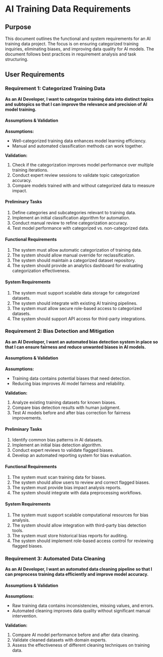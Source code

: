 # AI Training Data Requirements

## Purpose
This document outlines the functional and system requirements for an AI training data project. The focus is on ensuring categorized training inquiries, eliminating biases, and improving data quality for AI models. The document follows best practices in requirement analysis and task structuring.

## User Requirements

### Requirement 1: Categorized Training Data
**As an AI Developer, I want to categorize training data into distinct topics and subtopics so that I can improve the relevance and precision of AI model training.**

#### Assumptions & Validation
**Assumptions:**
- Well-categorized training data enhances model learning efficiency.
- Manual and automated classification methods can work together.

**Validation:**
1. Check if the categorization improves model performance over multiple training iterations.
2. Conduct expert review sessions to validate topic categorization accuracy.
3. Compare models trained with and without categorized data to measure impact.

#### Preliminary Tasks
1. Define categories and subcategories relevant to training data.
2. Implement an initial classification algorithm for automation.
3. Conduct manual review to refine categorization accuracy.
4. Test model performance with categorized vs. non-categorized data.

#### Functional Requirements
1. The system must allow automatic categorization of training data.
2. The system should allow manual override for reclassification.
3. The system should maintain a categorized dataset repository.
4. The system should provide an analytics dashboard for evaluating categorization effectiveness.

#### System Requirements
1. The system must support scalable data storage for categorized datasets.
2. The system should integrate with existing AI training pipelines.
3. The system must allow secure role-based access to categorized datasets.
4. The system should support API access for third-party integrations.

### Requirement 2: Bias Detection and Mitigation
**As an AI Developer, I want an automated bias detection system in place so that I can ensure fairness and reduce unwanted biases in AI models.**

#### Assumptions & Validation
**Assumptions:**
- Training data contains potential biases that need detection.
- Reducing bias improves AI model fairness and reliability.

**Validation:**
1. Analyze existing training datasets for known biases.
2. Compare bias detection results with human judgment.
3. Test AI models before and after bias correction for fairness improvements.

#### Preliminary Tasks
1. Identify common bias patterns in AI datasets.
2. Implement an initial bias detection algorithm.
3. Conduct expert reviews to validate flagged biases.
4. Develop an automated reporting system for bias evaluation.

#### Functional Requirements
1. The system must scan training data for biases.
2. The system should allow users to review and correct flagged biases.
3. The system must provide bias impact analysis reports.
4. The system should integrate with data preprocessing workflows.

#### System Requirements
1. The system must support scalable computational resources for bias analysis.
2. The system should allow integration with third-party bias detection tools.
3. The system must store historical bias reports for auditing.
4. The system should implement role-based access control for reviewing flagged biases.

### Requirement 3: Automated Data Cleaning
**As an AI Developer, I want an automated data cleaning pipeline so that I can preprocess training data efficiently and improve model accuracy.**

#### Assumptions & Validation
**Assumptions:**
- Raw training data contains inconsistencies, missing values, and errors.
- Automated cleaning improves data quality without significant manual intervention.

**Validation:**
1. Compare AI model performance before and after data cleaning.
2. Validate cleaned datasets with domain experts.
3. Assess the effectiveness of different cleaning techniques on training data.


